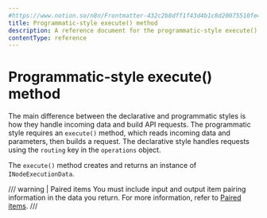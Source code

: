 ```yaml
---
#https://www.notion.so/n8n/Frontmatter-432c2b8dff1f43d4b1c8d20075510fe4
title: Programmatic-style execute() method
description: A reference document for the programmatic-style execute() method of the node base file.
contentType: reference
---
```


# Programmatic-style execute() method

The main difference between the declarative and programmatic styles is how they handle incoming data and build API requests. The programmatic style requires an `execute()` method, which reads incoming data and parameters, then builds a request. The declarative style handles requests using the `routing` key in the `operations` object.

The `execute()` method creates and returns an instance of `INodeExecutionData`.

/// warning | Paired items
You must include input and output item pairing information in the data you return. For more information, refer to [Paired items](/integrations/creating-nodes/build/reference/paired-items.md).
///